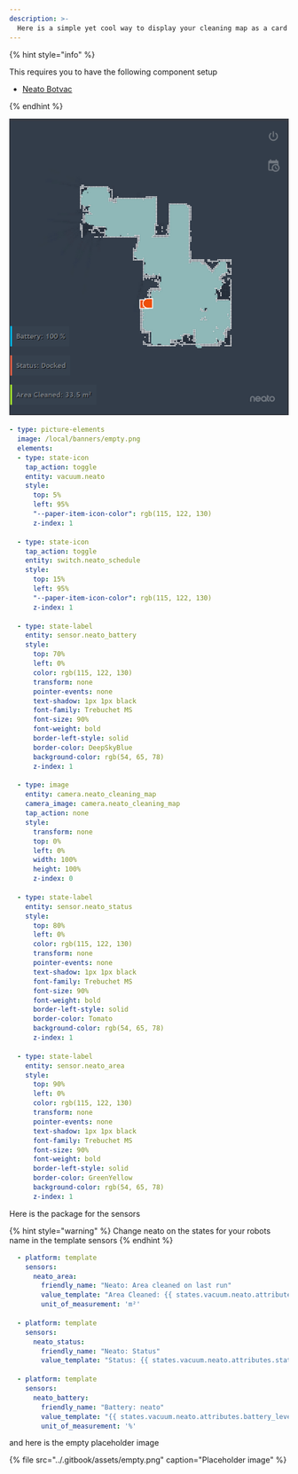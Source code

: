 ```yaml
---
description: >-
  Here is a simple yet cool way to display your cleaning map as a card in homeassistant.
---
```


{% hint style="info" %}

This requires you to have the following component setup

* [Neato Botvac](https://www.home-assistant.io/components/neato/)

{% endhint %}

![](../.gitbook/assets/image%20%281%29.png)

```yaml
- type: picture-elements
  image: /local/banners/empty.png
  elements:
  - type: state-icon
    tap_action: toggle
    entity: vacuum.neato
    style:
      top: 5%
      left: 95%
      "--paper-item-icon-color": rgb(115, 122, 130)
      z-index: 1

  - type: state-icon
    tap_action: toggle
    entity: switch.neato_schedule
    style:
      top: 15%
      left: 95%
      "--paper-item-icon-color": rgb(115, 122, 130)
      z-index: 1

  - type: state-label
    entity: sensor.neato_battery
    style:
      top: 70%
      left: 0%
      color: rgb(115, 122, 130)
      transform: none
      pointer-events: none
      text-shadow: 1px 1px black
      font-family: Trebuchet MS
      font-size: 90%
      font-weight: bold
      border-left-style: solid
      border-color: DeepSkyBlue
      background-color: rgb(54, 65, 78)
      z-index: 1

  - type: image
    entity: camera.neato_cleaning_map
    camera_image: camera.neato_cleaning_map
    tap_action: none
    style:
      transform: none
      top: 0%
      left: 0%
      width: 100%
      height: 100%
      z-index: 0

  - type: state-label
    entity: sensor.neato_status
    style:
      top: 80%
      left: 0%
      color: rgb(115, 122, 130)
      transform: none
      pointer-events: none
      text-shadow: 1px 1px black
      font-family: Trebuchet MS
      font-size: 90%
      font-weight: bold
      border-left-style: solid
      border-color: Tomato
      background-color: rgb(54, 65, 78)
      z-index: 1

  - type: state-label
    entity: sensor.neato_area
    style:
      top: 90%
      left: 0%
      color: rgb(115, 122, 130)
      transform: none
      pointer-events: none
      text-shadow: 1px 1px black
      font-family: Trebuchet MS
      font-size: 90%
      font-weight: bold
      border-left-style: solid
      border-color: GreenYellow
      background-color: rgb(54, 65, 78)
      z-index: 1
```

Here is the package for the sensors

{% hint style="warning" %}
Change neato on the states for your robots name in the template sensors
{% endhint %}

```yaml
  - platform: template
    sensors:
      neato_area:
        friendly_name: "Neato: Area cleaned on last run"
        value_template: "Area Cleaned: {{ states.vacuum.neato.attributes.clean_area | round(1) }}"
        unit_of_measurement: 'm²'

  - platform: template
    sensors:
      neato_status:
        friendly_name: "Neato: Status"
        value_template: "Status: {{ states.vacuum.neato.attributes.status }}"

  - platform: template
    sensors:
      neato_battery:
        friendly_name: "Battery: neato"
        value_template: "{{ states.vacuum.neato.attributes.battery_level }}"
        unit_of_measurement: '%'
```

and here is the empty placeholder image

{% file src="../.gitbook/assets/empty.png" caption="Placeholder image" %}
